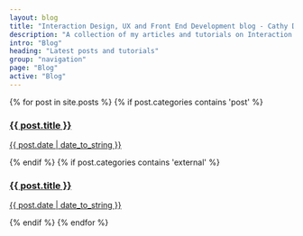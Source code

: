 ```yaml
---
layout: blog
title: "Interaction Design, UX and Front End Development blog - Cathy Dutton"
description: "A collection of my articles and tutorials on Interaction Design, User Experience, CSS, PostCSS, Sass and Front End Development"
intro: "Blog"
heading: "Latest posts and tutorials"
group: "navigation"
page: "Blog"
active: "Blog"
---
```


<div class="news-feed">
	{% for post in site.posts %}
		{% if post.categories contains 'post' %}
			<article class="news-feed__post">
					<a href="{{post.url}}" title="{{ post.title }}" class="news-feed__anchor">
							<h3 class="heading news-feed__title">{{ post.title }}</h3>
							<p class="news-feed__date">{{ post.date | date_to_string }}</p>
					</a>
			 </article>
		{% endif %}
		{% if post.categories contains 'external' %}
			<article class="news-feed__post">
					<a href="{{post.link}}" title="{{ post.title }}" target="_blank" class="news-feed__anchor">
							<h3 class="heading news-feed__title">{{ post.title }}</h3>
							<p class="news-feed__date">{{ post.date | date_to_string }}</p>
					</a>
			 </article>
		{% endif %}
	{% endfor %}
</div>
